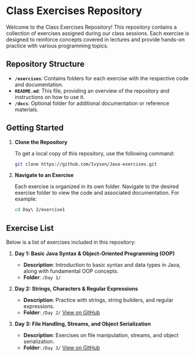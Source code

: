 # Class Exercises Repository

Welcome to the Class Exercises Repository! This repository contains a collection of exercises assigned during our class sessions. Each exercise is designed to reinforce concepts covered in lectures and provide hands-on practice with various programming topics.

## Repository Structure

- **`/exercises`**: Contains folders for each exercise with the respective code and documentation.
- **`README.md`**: This file, providing an overview of the repository and instructions on how to use it.
- **`/docs`**: Optional folder for additional documentation or reference materials.

## Getting Started

1. **Clone the Repository**

   To get a local copy of this repository, use the following command:
   ```bash
   git clone https://github.com/Ivyson/Java-exercises.git
   ```

2. **Navigate to an Exercise**

   Each exercise is organized in its own folder. Navigate to the desired exercise folder to view the code and associated documentation. For example:
   ```bash
   cd Day\ 2/exercise1
   ```

## Exercise List

Below is a list of exercises included in this repository:

1. **Day 1: Basic Java Syntax & Object-Oriented Programming (OOP)**
   - **Description**: Introduction to basic syntax and data types in Java, along with fundamental OOP concepts.
   - **Folder**: `/Day 1/`

2. **Day 2: Strings, Characters & Regular Expressions**
   - **Description**: Practice with strings, string builders, and regular expressions.
   - **Folder**: `/Day 2/` [View on GitHub](https://github.com/Ivyson/Java-exercises/tree/main/Day%202)

3. **Day 3: File Handling, Streams, and Object Serialization**
   - **Description**: Exercises on file manipulation, streams, and object serialization.
   - **Folder**: `/Day 3/` [View on GitHub](https://github.com/Ivyson/Java-exercises/tree/main/Day%203)



